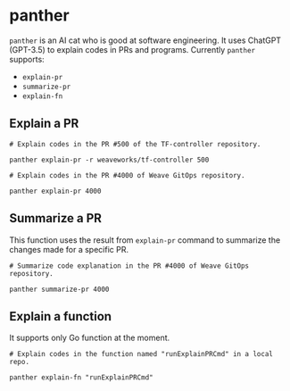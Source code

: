# panther

`panther` is an AI cat who is good at software engineering.
It uses ChatGPT (GPT-3.5) to explain codes in PRs and programs. Currently `panther` supports:

- `explain-pr`
- `summarize-pr`
- `explain-fn`


## Explain a PR

```
# Explain codes in the PR #500 of the TF-controller repository.

panther explain-pr -r weaveworks/tf-controller 500

# Explain codes in the PR #4000 of Weave GitOps repository.

panther explain-pr 4000
```

## Summarize a PR

This function uses the result from `explain-pr` command to summarize the changes made for a specific PR.

```
# Summarize code explanation in the PR #4000 of Weave GitOps repository.

panther summarize-pr 4000
```


## Explain a function

It supports only Go function at the moment.

```
# Explain codes in the function named "runExplainPRCmd" in a local repo.

panther explain-fn "runExplainPRCmd"
```

